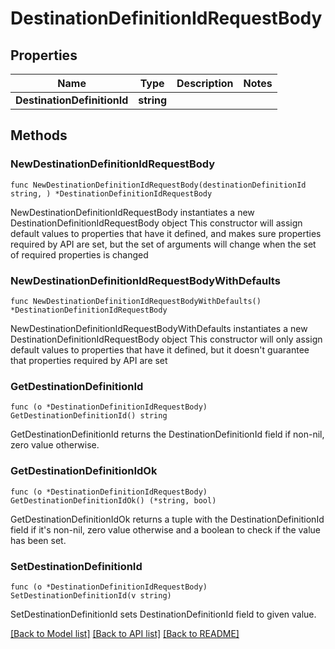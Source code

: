 # DestinationDefinitionIdRequestBody

## Properties

Name | Type | Description | Notes
------------ | ------------- | ------------- | -------------
**DestinationDefinitionId** | **string** |  | 

## Methods

### NewDestinationDefinitionIdRequestBody

`func NewDestinationDefinitionIdRequestBody(destinationDefinitionId string, ) *DestinationDefinitionIdRequestBody`

NewDestinationDefinitionIdRequestBody instantiates a new DestinationDefinitionIdRequestBody object
This constructor will assign default values to properties that have it defined,
and makes sure properties required by API are set, but the set of arguments
will change when the set of required properties is changed

### NewDestinationDefinitionIdRequestBodyWithDefaults

`func NewDestinationDefinitionIdRequestBodyWithDefaults() *DestinationDefinitionIdRequestBody`

NewDestinationDefinitionIdRequestBodyWithDefaults instantiates a new DestinationDefinitionIdRequestBody object
This constructor will only assign default values to properties that have it defined,
but it doesn't guarantee that properties required by API are set

### GetDestinationDefinitionId

`func (o *DestinationDefinitionIdRequestBody) GetDestinationDefinitionId() string`

GetDestinationDefinitionId returns the DestinationDefinitionId field if non-nil, zero value otherwise.

### GetDestinationDefinitionIdOk

`func (o *DestinationDefinitionIdRequestBody) GetDestinationDefinitionIdOk() (*string, bool)`

GetDestinationDefinitionIdOk returns a tuple with the DestinationDefinitionId field if it's non-nil, zero value otherwise
and a boolean to check if the value has been set.

### SetDestinationDefinitionId

`func (o *DestinationDefinitionIdRequestBody) SetDestinationDefinitionId(v string)`

SetDestinationDefinitionId sets DestinationDefinitionId field to given value.



[[Back to Model list]](../README.md#documentation-for-models) [[Back to API list]](../README.md#documentation-for-api-endpoints) [[Back to README]](../README.md)


